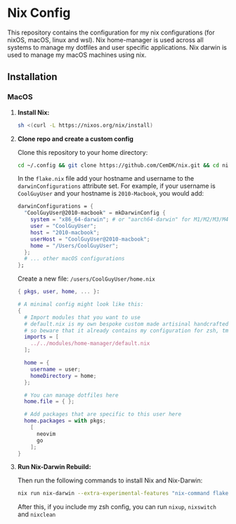# Nix Config

This repository contains the configuration for my nix configurations (for nixOS, macOS, linux and wsl).
Nix home-manager is used across all systems to manage my dotfiles and user specific applications.
Nix darwin is used to manage my macOS machines using nix.

## Installation

### MacOS

1. **Install Nix:**

    ```sh
    sh <(curl -L https://nixos.org/nix/install) 
    ```

2. **Clone repo and create a custom config**

    Clone this repository to your home directory:

    ```sh
    cd ~/.config && git clone https://github.com/CemDK/nix.git && cd nix
    ```

    In the `flake.nix` file add your hostname and username to the `darwinConfigurations` attribute set.
    For example, if your username is `CoolGuyUser` and your hostname is `2010-Macbook`, you would add:

    ```nix
    darwinConfigurations = {
      "CoolGuyUser@2010-macbook" = mkDarwinConfig {
        system = "x86_64-darwin"; # or "aarch64-darwin" for M1/M2/M3/M4 Macs
        user = "CoolGuyUser";
        host = "2010-macbook";
        userHost = "CoolGuyUser@2010-macbook";
        home = "/Users/CoolGuyUser";
      };
      # ... other macOS configurations
    };
    ```

    Create a new file: `/users/CoolGuyUser/home.nix`

    ```nix
    { pkgs, user, home, ... }:

    # A minimal config might look like this:
    {
      # Import modules that you want to use
      # default.nix is my own bespoke custom made artisinal handcrafted setup
      # so beware that it already contains my configuration for zsh, tmux, zoxide, etc.
      imports = [
        ../../modules/home-manager/default.nix
      ];

      home = {
        username = user;
        homeDirectory = home;
      };

      # You can manage dotfiles here 
      home.file = { };

      # Add packages that are specific to this user here
      home.packages = with pkgs;
        [
          neovim
          go
        ];
    }
    ```

3. **Run Nix-Darwin Rebuild:**

    Then run the following commands to install Nix and Nix-Darwin:

    ```sh
    nix run nix-darwin --extra-experimental-features "nix-command flakes" -- switch --flake .#$(whoami)@$(hostname -s)
    ```

    After this, if you include my zsh config, you can run `nixup`, `nixswitch` and `nixclean`
